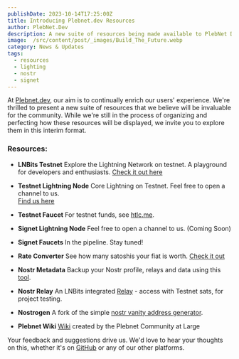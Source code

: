 ```yaml
---
publishDate: 2023-10-14T17:25:00Z
title: Introducing Plebnet.dev Resources
author: PlebNet.Dev
description: A new suite of resources being made available to PlebNet Devs.
image:  /src/content/post/_images/Build_The_Future.webp
category: News & Updates
tags:
  - resources
  - lighting
  - nostr
  - signet
---
```


At [Plebnet.dev](https://plebnet.dev), our aim is to continually enrich our users' experience. We're thrilled to present a new suite of resources that we believe will be invaluable for the community. While we're still in the process of organizing and perfecting how these resources will be displayed, we invite you to explore them in this interim format.

### **Resources:**

- **LNBits Testnet**
  Explore the Lightning Network on testnet. A playground for developers and enthusiasts.
  [Check it out here](https://testnet.plebnet.dev)

- **Testnet Lightning Node**
  Core Lightning on Testnet. Feel free to open a channel to us.  
  [Find us here](https://mempool.space/testnet/lightning/node/03ba00a57cec1cef4873065ad54d0912696274cc53155b29a3b1256720e33a0943)

- **Testnet Faucet**
  For testnet funds, see [htlc.me](http://htlc.me/).

- **Signet Lightning Node**
  Feel free to open a channel to us. (Coming Soon)

- **Signet Faucets**
  In the pipeline. Stay tuned!

- **Rate Converter**
  See how many satoshis your fiat is worth. [Check it out](https://rates.plebnet.dev/)

- **Nostr Metadata**
  Backup your Nostr profile, relays and data using this [tool](https://metadata.plebnet.dev/).

- **Nostr Relay**
  An LNBits integrated [Relay](https://testnet.plebnet.dev/nostrrelay/1) - access with Testnet sats, for project testing.

- **Nostrogen**
  A fork of the simple [nostr vanity address generator](https://nostrogen.plebnet.dev/).

- **Plebnet Wiki**
  [Wiki](https://plebnet.wiki) created by the Plebnet Community at Large

Your feedback and suggestions drive us. We'd love to hear your thoughts on this, whether it's on [GitHub](https://github.com/plebnet-dev) or any of our other platforms.
